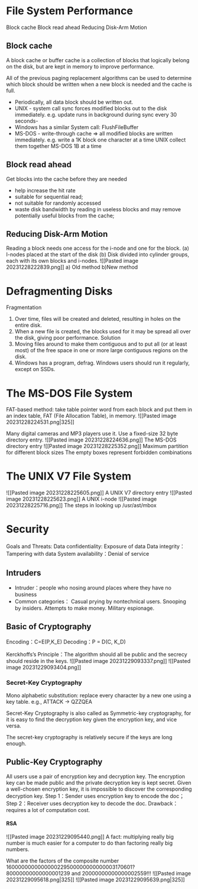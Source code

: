 # File System Performance
Block cache
Block read ahead
Reducing Disk-Arm Motion
## Block cache
A block cache or buffer cache is a collection of blocks that logically belong on the disk, but are kept in memory to improve performance.

All of the previous paging replacement algorithms can be used to determine which block should be written when a new block is needed and the cache is full.

- Periodically, all data block should be written out.
- UNIX - system call sync forces modified blocks out to the disk immediately. e.g. update runs in background during sync every 30 seconds-
- Windows has a similar System call: FlushFileBuffer
- MS-DOS - write-through cache => all modified blocks are written immediately.
e.g. write a 1K block one character at a time
			 UNIX collect them together
			 MS-DOS 1B at a time
## Block read ahead
Get blocks into the cache before they are needed
-  help increase the hit rate
- suitable for sequential read;
- not suitable for randomly accessed
- waste disk bandwidth by reading in useless blocks and may remove potentially useful blocks from the cache;

## Reducing Disk-Arm Motion
Reading a block needs one access for the i-node and one for the block. 
(a) I-nodes placed at the start of the disk
(b) Disk divided into cylinder groups, each with its own blocks and i-nodes.
![[Pasted image 20231228222839.png]]
	a) Old method                                                b)New method

# Defragmenting Disks
Fragmentation
1. Over time, files will be created and deleted, resulting in holes on the entire disk. 
2. When a new file is created, the blocks used for it may be spread all over the disk, giving poor performance.
Solution
1. Moving files around to make them contiguous and to put all (or at least most) of the free space in one or more large contiguous regions on the disk. 
2. Windows has a program, defrag. Windows users should run it regularly, except on SSDs.
# The MS-DOS File System
FAT-based method: take table pointer word from each block and put them in an index table, FAT (File Allocation Table), in memory.
![[Pasted image 20231228224531.png|325]]

Many digital cameras and MP3 players use it.
Use a fixed-size 32 byte directory entry.
![[Pasted image 20231228224636.png]]
The MS-DOS directory entry
![[Pasted image 20231228225352.png]]
Maximum partition for different block sizes
The empty boxes represent forbidden combinations
# The UNIX V7 File System
![[Pasted image 20231228225605.png]]
A UNIX V7 directory entry
![[Pasted image 20231228225623.png]]
A UNIX i-node
![[Pasted image 20231228225716.png]]
The steps in looking up /usr/ast/mbox

# Security
Goals and Threats:
Data confidentiality: Exposure of data
Data integrity：Tampering with data
System availability：Denial of service
## Intruders
- Intruder：people who nosing around places where they have no business
- Common categories：
	Casual prying by nontechnical users.
	Snooping by insiders.
	Attempts to make money.
	Military espionage.
## Basic of Cryptography
Encoding：C=E(P,K_E) 
Decoding：P = D(C, K_D)

Kerckhoffs’s Principle：The algorithm should all be public and the secrecy should reside in the keys.
![[Pasted image 20231229093337.png]]
![[Pasted image 20231229093404.png]]
### Secret-Key Cryptography
Mono alphabetic substitution: replace every character by a new one using a key table. 
 e.g., ATTACK -> QZZQEA

Secret-Key Cryptography is also called as Symmetric-key cryptography, for it is easy to find the decryption key given the encryption key, and vice versa.

The secret-key cryptography is relatively secure if the keys are long enough.

## Public-Key Cryptography
All users use a pair of encryption key and decryption key. The encryption key can be made public and the private decryption key is kept secret.
Given a well-chosen encryption key, it is impossible to discover the corresponding decryption key.
Step 1：Sender uses encryption key to encode the doc；
Step 2：Receiver uses decryption key to decode the doc.
Drawback：requires a lot of computation cost.
#### RSA
![[Pasted image 20231229095440.png]]
A fact: multiplying really big number is much easier for a computer to do than factoring really big numbers.

What are the factors of the composite number 1600000000000000229500000000000003170601?
80000000000000001239 and 20000000000000002559!!!
![[Pasted image 20231229095618.png|325]]
![[Pasted image 20231229095639.png|325]]






